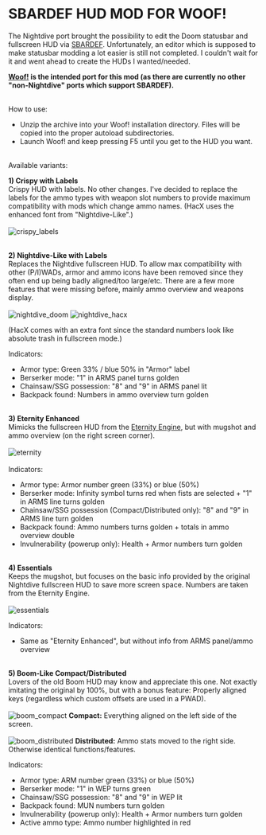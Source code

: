 # SBARDEF HUD MOD FOR WOOF!

The Nightdive port brought the possibility to edit the Doom statusbar and fullscreen HUD via <a href="https://doomwiki.org/wiki/SBARDEF" target= "_blank">SBARDEF</a>. Unfortunately, an editor which is supposed to make statusbar modding a lot easier is still not completed. I couldn't wait for it and went ahead to create the HUDs I wanted/needed.

**<a href="https://github.com/fabiangreffrath/woof" target= "_blank">Woof!</a> is the intended port for this mod (as there are currently no other "non-Nightdive" ports which support SBARDEF).**<br><br>

How to use:
- Unzip the archive into your Woof! installation directory. Files will be copied into the proper autoload subdirectories.
- Launch Woof! and keep pressing F5 until you get to the HUD you want.<br><br>

Available variants:

**1) Crispy with Labels**<br>
Crispy HUD with labels. No other changes. I've de﻿cided to replace the labels for the ammo types with weapon slot numbers to provide maximum compatibility with mods which change ammo names. (HacX uses the enhanced font from "Nightdive-Like"﻿.)<br><br>
   ![crispy_labels](https://github.com/user-attachments/assets/c01b9a38-588c-41c3-baa9-753b5ca9ece2)<br><br>

**2) Nightdive-Like with Labels**<br>
Replaces the Nightdive fullscreen HUD. To allow max compatibility with other (P/I)WADs, armor and ammo icons have been removed since they often end up being badly aligned/too large/etc. There are a few more features that were missing before, mainly ammo overview and weapons display.<br><br>
   ![nightdive_doom](https://github.com/user-attachments/assets/afdae6b6-5975-42b1-a227-3ab43c0dc97e)
   ![nightdive_hacx](https://github.com/user-attachments/assets/48d0051f-e319-4595-a585-1c032b00fec2)

   (HacX comes with an extra font since the standard numbers look like absolute trash in fullscreen mode.)
   
   Indicators:
   - Armor type: Green 33% / blue 50% in "Armor" label
   - Berserker mode: "1" in ARMS panel turns golden
   - Chainsaw/SSG possession: "8" and "9" in ARMS panel lit
   - Backpack found: Numbers in ammo overview turn golden<br><br>

**3) ﻿Eternity Enhanced**<br>
Mimicks the fullscreen HUD from the <a href="https://github.com/team-eternity/eternity" target= "_blank">Eternity Engine</a>, but with mugshot and ammo overview (on the right screen corner).<br><br>
![eternity](https://github.com/user-attachments/assets/1419eae8-9954-4af3-b13b-c008575117e9)<br><br>
   Indicators:
   - Armor type: Armor number green (33%) or blue (50%)
   - Berserker mode: Infinity symbol turns﻿ red when fists are selected + "1" in ARMS line turns golden
   - Chainsaw/SSG possession (Compact/Distributed only): "8" and "9" in ARMS line turn golden
   - Backpack found: Ammo numbers turns golden + totals in ammo overview double
   - Invulnerability (powerup only): Health + Armor numbers turn golden<br><br>

**4) ﻿Essentials**<br>
K﻿eeps the mugshot, but focuses on the basic info provided by the original Nightdive fullscreen HUD to save more screen space. Numbers are taken from the Eternity Engine.<br><br>
   ![essentials](https://github.com/user-attachments/assets/347b7d76-978b-463e-b397-50ebeac7ba20)
   
   Indicators:
   - Same as "Eternity Enhanced", but without info from ARMS panel/ammo overview<br><br>

**5) Boom-Like Compact/Distributed**<br>
Lovers of the old Boom HUD may know and appreciate this one. Not exactly imitating the original by 100%, but with a bonus feature: Properly aligned keys (regardless which custom offsets are used in a PWAD).<br><br>
   ![boom_compact](https://github.com/user-attachments/assets/50924c5e-878a-4646-ba29-ec36ff16349f)
   **Compact:** Everything aligned on the left side of the screen.<br><br>
   ![boom_distributed](https://github.com/user-attachments/assets/0901317c-39f3-4c44-9a49-657049b68160)
   **Distributed:** Ammo stats moved to the right side. Otherwise identica﻿l functions/features.
   
   Indicators:
   - Armor type: ARM number green (33%) or blue (50%)
   - Berserker mode: "1" in WEP turns green
   - Chainsaw/SSG possession: "8" and "9" in WEP lit
   - Backpack found: MUN numbers turn golden
   - Invulnerability (powerup only): Health + Armor numbers turn golden
   - Active ammo type: Ammo number highlighted in red
